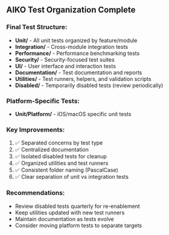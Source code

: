 ## AIKO Test Organization Complete

### Final Test Structure:
- **Unit/** - All unit tests organized by feature/module
- **Integration/** - Cross-module integration tests  
- **Performance/** - Performance benchmarking tests
- **Security/** - Security-focused test suites
- **UI/** - User interface and interaction tests
- **Documentation/** - Test documentation and reports
- **Utilities/** - Test runners, helpers, and validation scripts
- **Disabled/** - Temporarily disabled tests (review periodically)

### Platform-Specific Tests:
- **Unit/Platform/** - iOS/macOS specific unit tests

### Key Improvements:
1. ✅ Separated concerns by test type
2. ✅ Centralized documentation  
3. ✅ Isolated disabled tests for cleanup
4. ✅ Organized utilities and test runners
5. ✅ Consistent folder naming (PascalCase)
6. ✅ Clear separation of unit vs integration tests

### Recommendations:
- Review disabled tests quarterly for re-enablement
- Keep utilities updated with new test runners
- Maintain documentation as tests evolve
- Consider moving platform tests to separate targets

